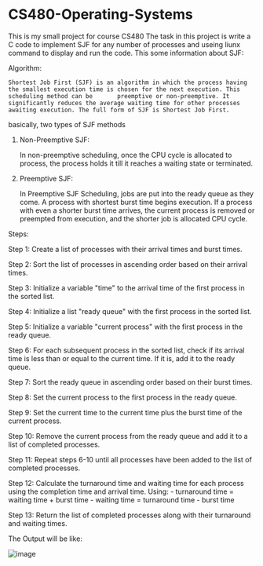 # CS480-Operating-Systems
This is my small project for course CS480
The task in this project is write a C code to implement SJF for any number of processes and useing liunx command to display and run the code.
This some information about SJF:



Algorithm:

    Shortest Job First (SJF) is an algorithm in which the process having the smallest execution time is chosen for the next execution. This scheduling method can be       preemptive or non-preemptive. It significantly reduces the average waiting time for other processes awaiting execution. The full form of SJF is Shortest Job First.

basically, two types of SJF methods

1. Non-Preemptive SJF:

   In non-preemptive scheduling, once the CPU cycle is allocated to process, the process holds it till it reaches a waiting state or terminated.

2. Preemptive SJF:

   In Preemptive SJF Scheduling, jobs are put into the ready queue as they come. A process with shortest burst time begins execution. If a process with even a shorter    burst time arrives, the current process is removed or preempted from execution, and the shorter job is allocated CPU cycle.



Steps:

Step 1: 
Create a list of processes with their arrival times and burst times.

Step 2: 
Sort the list of processes in ascending order based on their arrival times.

Step 3: 
Initialize a variable "time" to the arrival time of the first process in the sorted list.

Step 4: 
Initialize a list "ready queue" with the first process in the sorted list.

Step 5: 
Initialize a variable "current process" with the first process in the ready queue.

Step 6:
For each subsequent process in the sorted list, check if its arrival time is less than or equal to the current time. If it is, add it to the ready queue.
 
Step 7:
Sort the ready queue in ascending order based on their burst times.

Step 8:
Set the current process to the first process in the ready queue.

Step 9:
Set the current time to the current time plus the burst time of the current process.

Step 10: 
Remove the current process from the ready queue and add it to a list of completed processes.

Step 11: 
Repeat steps 6-10 until all processes have been added to the list of completed processes.

Step 12: 
Calculate the turnaround time and waiting time for each process using the completion time and arrival time.
Using:  - turnaround time = waiting time + burst time 
        - waiting time = turnaround time - burst time
        
Step 13: 
Return the list of completed processes along with their turnaround and waiting times.


The Output will be like:

![image](https://user-images.githubusercontent.com/94137414/209414627-729836be-d7d8-4b5c-913f-36a858d4dbfa.png)

